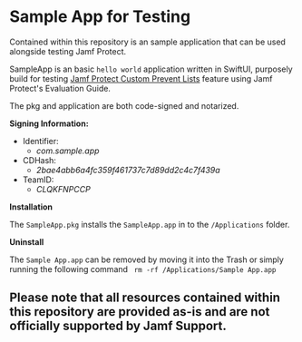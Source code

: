 # Sample App for Testing

Contained within this repository is an sample application that can be used alongside testing Jamf Protect.

SampleApp is an basic `hello world` application written in SwiftUI, purposely build for testing [Jamf Protect Custom Prevent Lists](https://learn.jamf.com/bundle/jamf-protect-documentation/page/Custom_Prevent_Lists.html) feature using Jamf Protect's Evaluation Guide.

The pkg and application are both code-signed and notarized. 

**Signing Information:**
- Identifier: 
    - *com.sample.app*
- CDHash:
    - *2bae4abb6a4fc359f461737c7d89dd2c4c7f439a*
- TeamID:
    - *CLQKFNPCCP*

**Installation**

The `SampleApp.pkg` installs the `SampleApp.app` in to the `/Applications` folder.

**Uninstall**

The `Sample App.app` can be removed by moving it into the Trash or simply running the following command
``` rm -rf /Applications/Sample App.app```

## Please note that all resources contained within this repository are provided as-is and are not officially supported by Jamf Support.
